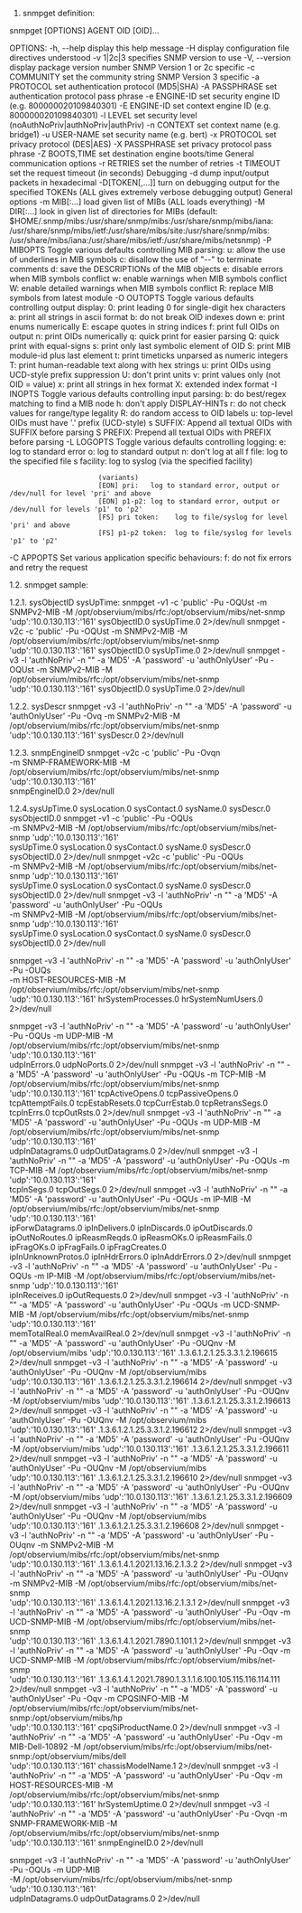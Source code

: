 1. snmpget definition:

snmpget [OPTIONS] AGENT OID [OID]...

OPTIONS:
  -h, --help            display this help message
  -H                    display configuration file directives understood
  -v 1|2c|3             specifies SNMP version to use
  -V, --version         display package version number
SNMP Version 1 or 2c specific
  -c COMMUNITY          set the community string
SNMP Version 3 specific
  -a PROTOCOL           set authentication protocol (MD5|SHA)
  -A PASSPHRASE         set authentication protocol pass phrase
  -e ENGINE-ID          set security engine ID (e.g. 800000020109840301)
  -E ENGINE-ID          set context engine ID (e.g. 800000020109840301)
  -l LEVEL              set security level (noAuthNoPriv|authNoPriv|authPriv)
  -n CONTEXT            set context name (e.g. bridge1)
  -u USER-NAME          set security name (e.g. bert)
  -x PROTOCOL           set privacy protocol (DES|AES)
  -X PASSPHRASE         set privacy protocol pass phrase
  -Z BOOTS,TIME         set destination engine boots/time
General communication options
  -r RETRIES            set the number of retries
  -t TIMEOUT            set the request timeout (in seconds)
Debugging
  -d                    dump input/output packets in hexadecimal
  -D[TOKEN[,...]]       turn on debugging output for the specified TOKENs
                           (ALL gives extremely verbose debugging output)
General options
  -m MIB[:...]          load given list of MIBs (ALL loads everything)
  -M DIR[:...]          look in given list of directories for MIBs
    (default: $HOME/.snmp/mibs:/usr/share/snmp/mibs:/usr/share/snmp/mibs/iana:
              /usr/share/snmp/mibs/ietf:/usr/share/mibs/site:/usr/share/snmp/mibs:
              /usr/share/mibs/iana:/usr/share/mibs/ietf:/usr/share/mibs/netsnmp)
  -P MIBOPTS            Toggle various defaults controlling MIB parsing:
                          u:  allow the use of underlines in MIB symbols
                          c:  disallow the use of "--" to terminate comments
                          d:  save the DESCRIPTIONs of the MIB objects
                          e:  disable errors when MIB symbols conflict
                          w:  enable warnings when MIB symbols conflict
                          W:  enable detailed warnings when MIB symbols conflict
                          R:  replace MIB symbols from latest module
  -O OUTOPTS            Toggle various defaults controlling output display:
                          0:  print leading 0 for single-digit hex characters
                          a:  print all strings in ascii format
                          b:  do not break OID indexes down
                          e:  print enums numerically
                          E:  escape quotes in string indices
                          f:  print full OIDs on output
                          n:  print OIDs numerically
                          q:  quick print for easier parsing
                          Q:  quick print with equal-signs
                          s:  print only last symbolic element of OID
                          S:  print MIB module-id plus last element
                          t:  print timeticks unparsed as numeric integers
                          T:  print human-readable text along with hex strings
                          u:  print OIDs using UCD-style prefix suppression
                          U:  don't print units
                          v:  print values only (not OID = value)
                          x:  print all strings in hex format
                          X:  extended index format
  -I INOPTS             Toggle various defaults controlling input parsing:
                          b:  do best/regex matching to find a MIB node
                          h:  don't apply DISPLAY-HINTs
                          r:  do not check values for range/type legality
                          R:  do random access to OID labels
                          u:  top-level OIDs must have '.' prefix (UCD-style)
                          s SUFFIX:  Append all textual OIDs with SUFFIX before parsing
                          S PREFIX:  Prepend all textual OIDs with PREFIX before parsing
  -L LOGOPTS            Toggle various defaults controlling logging:
                          e:           log to standard error
                          o:           log to standard output
                          n:           don't log at all
                          f file:      log to the specified file
                          s facility:  log to syslog (via the specified facility)

                          (variants)
                          [EON] pri:   log to standard error, output or /dev/null for level 'pri' and above
                          [EON] p1-p2: log to standard error, output or /dev/null for levels 'p1' to 'p2'
                          [FS] pri token:    log to file/syslog for level 'pri' and above
                          [FS] p1-p2 token:  log to file/syslog for levels 'p1' to 'p2'
  -C APPOPTS            Set various application specific behaviours:
                          f:  do not fix errors and retry the request

1.2. snmpget sample:

1.2.1. sysObjectID sysUpTime:
snmpget -v1 -c 'public' -Pu -OQUst -m SNMPv2-MIB -M /opt/observium/mibs/rfc:/opt/observium/mibs/net-snmp 'udp':'10.0.130.113':'161' sysObjectID.0 sysUpTime.0 2>/dev/null
snmpget -v2c -c 'public' -Pu -OQUst -m SNMPv2-MIB -M /opt/observium/mibs/rfc:/opt/observium/mibs/net-snmp 'udp':'10.0.130.113':'161' sysObjectID.0 sysUpTime.0 2>/dev/null
snmpget -v3 -l 'authNoPriv' -n "" -a 'MD5' -A 'password' -u 'authOnlyUser' -Pu -OQUst -m SNMPv2-MIB -M /opt/observium/mibs/rfc:/opt/observium/mibs/net-snmp 'udp':'10.0.130.113':'161' sysObjectID.0 sysUpTime.0 2>/dev/null 

1.2.2. sysDescr 
snmpget -v3 -l 'authNoPriv' -n "" -a 'MD5' -A 'password' -u 'authOnlyUser' -Pu -Ovq -m SNMPv2-MIB -M /opt/observium/mibs/rfc:/opt/observium/mibs/net-snmp 'udp':'10.0.130.113':'161' sysDescr.0 2>/dev/null

1.2.3. snmpEngineID
snmpget -v2c -c 'public' -Pu -Ovqn \
   -m SNMP-FRAMEWORK-MIB -M /opt/observium/mibs/rfc:/opt/observium/mibs/net-snmp 'udp':'10.0.130.113':'161' \
    snmpEngineID.0 2>/dev/null
 
1.2.4.sysUpTime.0 sysLocation.0 sysContact.0 sysName.0 sysDescr.0 sysObjectID.0
snmpget -v1 -c 'public' -Pu -OQUs \
  -m SNMPv2-MIB -M /opt/observium/mibs/rfc:/opt/observium/mibs/net-snmp 'udp':'10.0.130.113':'161' \
   sysUpTime.0 sysLocation.0 sysContact.0 sysName.0 sysDescr.0 sysObjectID.0  2>/dev/null
snmpget -v2c -c 'public' -Pu -OQUs \
  -m SNMPv2-MIB -M /opt/observium/mibs/rfc:/opt/observium/mibs/net-snmp 'udp':'10.0.130.113':'161' \
  sysUpTime.0 sysLocation.0 sysContact.0 sysName.0 sysDescr.0 sysObjectID.0  2>/dev/null
snmpget -v3 -l 'authNoPriv' -n "" -a 'MD5' -A 'password' -u 'authOnlyUser' -Pu -OQUs \
   -m SNMPv2-MIB -M /opt/observium/mibs/rfc:/opt/observium/mibs/net-snmp 'udp':'10.0.130.113':'161' \
   sysUpTime.0 sysLocation.0 sysContact.0 sysName.0 sysDescr.0 sysObjectID.0  2>/dev/null

snmpget -v3 -l 'authNoPriv' -n "" -a 'MD5' -A 'password' -u 'authOnlyUser' -Pu -OUQs \
  -m HOST-RESOURCES-MIB -M /opt/observium/mibs/rfc:/opt/observium/mibs/net-snmp \
  'udp':'10.0.130.113':'161' hrSystemProcesses.0 hrSystemNumUsers.0 2>/dev/null   
   
snmpget -v3 -l 'authNoPriv' -n "" -a 'MD5' -A 'password' -u 'authOnlyUser' -Pu -OQUs -m UDP-MIB -M /opt/observium/mibs/rfc:/opt/observium/mibs/net-snmp 'udp':'10.0.130.113':'161' \
  udpInErrors.0 udpNoPorts.0 2>/dev/null
snmpget -v3 -l 'authNoPriv' -n "" -a 'MD5' -A 'password' -u 'authOnlyUser' -Pu -OQUs -m TCP-MIB -M /opt/observium/mibs/rfc:/opt/observium/mibs/net-snmp \
  'udp':'10.0.130.113':'161' tcpActiveOpens.0 tcpPassiveOpens.0 tcpAttemptFails.0 tcpEstabResets.0 tcpCurrEstab.0 tcpRetransSegs.0 tcpInErrs.0 tcpOutRsts.0 2>/dev/null
snmpget -v3 -l 'authNoPriv' -n "" -a 'MD5' -A 'password' -u 'authOnlyUser' -Pu -OQUs -m UDP-MIB -M /opt/observium/mibs/rfc:/opt/observium/mibs/net-snmp 'udp':'10.0.130.113':'161' \
  udpInDatagrams.0 udpOutDatagrams.0 2>/dev/null
snmpget -v3 -l 'authNoPriv' -n "" -a 'MD5' -A 'password' -u 'authOnlyUser' -Pu -OQUs -m TCP-MIB -M /opt/observium/mibs/rfc:/opt/observium/mibs/net-snmp 'udp':'10.0.130.113':'161' \
  tcpInSegs.0 tcpOutSegs.0 2>/dev/null
snmpget -v3 -l 'authNoPriv' -n "" -a 'MD5' -A 'password' -u 'authOnlyUser' -Pu -OQUs -m IP-MIB -M /opt/observium/mibs/rfc:/opt/observium/mibs/net-snmp 'udp':'10.0.130.113':'161' \
  ipForwDatagrams.0 ipInDelivers.0 ipInDiscards.0 ipOutDiscards.0 ipOutNoRoutes.0 ipReasmReqds.0 ipReasmOKs.0 ipReasmFails.0 ipFragOKs.0 ipFragFails.0 ipFragCreates.0 \
  ipInUnknownProtos.0 ipInHdrErrors.0 ipInAddrErrors.0 2>/dev/null
snmpget -v3 -l 'authNoPriv' -n "" -a 'MD5' -A 'password' -u 'authOnlyUser' -Pu -OQUs -m IP-MIB -M /opt/observium/mibs/rfc:/opt/observium/mibs/net-snmp 'udp':'10.0.130.113':'161' \
  ipInReceives.0 ipOutRequests.0 2>/dev/null
snmpget -v3 -l 'authNoPriv' -n "" -a 'MD5' -A 'password' -u 'authOnlyUser' -Pu -OQUs -m UCD-SNMP-MIB -M /opt/observium/mibs/rfc:/opt/observium/mibs/net-snmp 'udp':'10.0.130.113':'161' \
  memTotalReal.0 memAvailReal.0 2>/dev/null
snmpget -v3 -l 'authNoPriv' -n "" -a 'MD5' -A 'password' -u 'authOnlyUser' -Pu -OUQnv -M /opt/observium/mibs 'udp':'10.0.130.113':'161' .1.3.6.1.2.1.25.3.3.1.2.196615 2>/dev/null
snmpget -v3 -l 'authNoPriv' -n "" -a 'MD5' -A 'password' -u 'authOnlyUser' -Pu -OUQnv -M /opt/observium/mibs 'udp':'10.0.130.113':'161' .1.3.6.1.2.1.25.3.3.1.2.196614 2>/dev/null
snmpget -v3 -l 'authNoPriv' -n "" -a 'MD5' -A 'password' -u 'authOnlyUser' -Pu -OUQnv -M /opt/observium/mibs 'udp':'10.0.130.113':'161' .1.3.6.1.2.1.25.3.3.1.2.196613 2>/dev/null
snmpget -v3 -l 'authNoPriv' -n "" -a 'MD5' -A 'password' -u 'authOnlyUser' -Pu -OUQnv -M /opt/observium/mibs 'udp':'10.0.130.113':'161' .1.3.6.1.2.1.25.3.3.1.2.196612 2>/dev/null
snmpget -v3 -l 'authNoPriv' -n "" -a 'MD5' -A 'password' -u 'authOnlyUser' -Pu -OUQnv -M /opt/observium/mibs 'udp':'10.0.130.113':'161' .1.3.6.1.2.1.25.3.3.1.2.196611 2>/dev/null
snmpget -v3 -l 'authNoPriv' -n "" -a 'MD5' -A 'password' -u 'authOnlyUser' -Pu -OUQnv -M /opt/observium/mibs 'udp':'10.0.130.113':'161' .1.3.6.1.2.1.25.3.3.1.2.196610 2>/dev/null
snmpget -v3 -l 'authNoPriv' -n "" -a 'MD5' -A 'password' -u 'authOnlyUser' -Pu -OUQnv -M /opt/observium/mibs 'udp':'10.0.130.113':'161' .1.3.6.1.2.1.25.3.3.1.2.196609 2>/dev/null
snmpget -v3 -l 'authNoPriv' -n "" -a 'MD5' -A 'password' -u 'authOnlyUser' -Pu -OUQnv -M /opt/observium/mibs 'udp':'10.0.130.113':'161' .1.3.6.1.2.1.25.3.3.1.2.196608 2>/dev/null
snmpget -v3 -l 'authNoPriv' -n "" -a 'MD5' -A 'password' -u 'authOnlyUser' -Pu -OUqnv -m SNMPv2-MIB -M /opt/observium/mibs/rfc:/opt/observium/mibs/net-snmp \
  'udp':'10.0.130.113':'161' .1.3.6.1.4.1.2021.13.16.2.1.3.2 2>/dev/null
snmpget -v3 -l 'authNoPriv' -n "" -a 'MD5' -A 'password' -u 'authOnlyUser' -Pu -OUqnv -m SNMPv2-MIB -M /opt/observium/mibs/rfc:/opt/observium/mibs/net-snmp \
  'udp':'10.0.130.113':'161' .1.3.6.1.4.1.2021.13.16.2.1.3.1 2>/dev/null
snmpget -v3 -l 'authNoPriv' -n "" -a 'MD5' -A 'password' -u 'authOnlyUser' -Pu -Oqv -m UCD-SNMP-MIB -M /opt/observium/mibs/rfc:/opt/observium/mibs/net-snmp \
  'udp':'10.0.130.113':'161' .1.3.6.1.4.1.2021.7890.1.101.1 2>/dev/null
snmpget -v3 -l 'authNoPriv' -n "" -a 'MD5' -A 'password' -u 'authOnlyUser' -Pu -Oqv -m UCD-SNMP-MIB -M /opt/observium/mibs/rfc:/opt/observium/mibs/net-snmp \
  'udp':'10.0.130.113':'161' .1.3.6.1.4.1.2021.7890.1.3.1.1.6.100.105.115.116.114.111 2>/dev/null
snmpget -v3 -l 'authNoPriv' -n "" -a 'MD5' -A 'password' -u 'authOnlyUser' -Pu -Oqv -m CPQSINFO-MIB -M /opt/observium/mibs/rfc:/opt/observium/mibs/net-snmp:/opt/observium/mibs/hp \
  'udp':'10.0.130.113':'161' cpqSiProductName.0 2>/dev/null
snmpget -v3 -l 'authNoPriv' -n "" -a 'MD5' -A 'password' -u 'authOnlyUser' -Pu -Oqv -m MIB-Dell-10892 -M /opt/observium/mibs/rfc:/opt/observium/mibs/net-snmp:/opt/observium/mibs/dell \
  'udp':'10.0.130.113':'161' chassisModelName.1 2>/dev/null
snmpget -v3 -l 'authNoPriv' -n "" -a 'MD5' -A 'password' -u 'authOnlyUser' -Pu -Oqv -m HOST-RESOURCES-MIB -M /opt/observium/mibs/rfc:/opt/observium/mibs/net-snmp \
  'udp':'10.0.130.113':'161' hrSystemUptime.0 2>/dev/null
snmpget -v3 -l 'authNoPriv' -n "" -a 'MD5' -A 'password' -u 'authOnlyUser' -Pu -Ovqn -m SNMP-FRAMEWORK-MIB -M /opt/observium/mibs/rfc:/opt/observium/mibs/net-snmp \
  'udp':'10.0.130.113':'161' snmpEngineID.0 2>/dev/null 

snmpget -v3 -l 'authNoPriv' -n "" -a 'MD5' -A 'password' -u 'authOnlyUser' -Pu -OQUs -m UDP-MIB \
  -M /opt/observium/mibs/rfc:/opt/observium/mibs/net-snmp 'udp':'10.0.130.113':'161' \
  udpInDatagrams.0 udpOutDatagrams.0 2>/dev/null 



